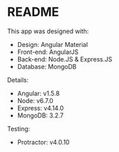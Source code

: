 # README

This app was designed with:

* Design: Angular Material
* Front-end: AngularJS
* Back-end: Node.JS & Express.JS
* Database: MongoDB


Details:

* Angular: v1.5.8
* Node: v6.7.0
* Express: v4.14.0
* MongoDB: 3.2.7

Testing:
* Protractor: v4.0.10
